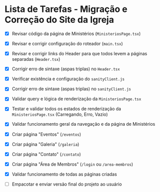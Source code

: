 # Lista de Tarefas - Migração e Correção do Site da Igreja

- [X] Revisar código da página de Ministérios (`MinisteriosPage.tsx`)
- [X] Revisar e corrigir configuração do roteador (`main.tsx`)
- [X] Revisar e corrigir links do Header para que todos levem a páginas separadas (`Header.tsx`)
- [X] Corrigir erro de sintaxe (aspas triplas) no `Header.tsx`
- [X] Verificar existência e configuração do `sanityClient.js`
- [X] Corrigir erro de sintaxe (aspas triplas) no `sanityClient.js`
- [X] Validar query e lógica de renderização da `MinisteriosPage.tsx`
- [X] Testar e validar todos os estados de renderização da `MinisteriosPage.tsx` (Carregando, Erro, Vazio)
- [X] Validar funcionamento geral da navegação e da página de Ministérios
- [X] Criar página "Eventos" (`/eventos`)
- [X] Criar página "Galeria" (`/galeria`)
- [X] Criar página "Contato" (`/contato`)
- [X] Criar página "Área de Membros" (`/login` ou `/area-membros`)
- [X] Validar funcionamento de todas as páginas criadas
- [ ] Empacotar e enviar versão final do projeto ao usuário

